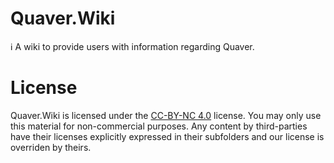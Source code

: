 # Quaver.Wiki
ℹ️ A wiki to provide users with information regarding Quaver.

# License

Quaver.Wiki is licensed under the [CC-BY-NC 4.0](https://github.com/Quaver/Quaver.Wiki/blob/master/LICENSE.md) license. You may only use this material for non-commercial purposes. Any content by third-parties have their licenses explicitly expressed in their subfolders and our license is overriden by theirs.
